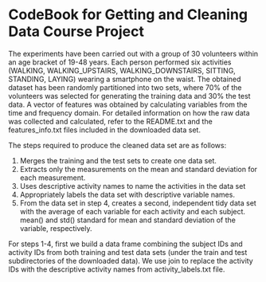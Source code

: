 CodeBook for Getting and Cleaning Data Course Project
===================

The experiments have been carried out with a group of 30 volunteers within an age bracket of 19-48 years. Each person performed six activities (WALKING, WALKING_UPSTAIRS, WALKING_DOWNSTAIRS, SITTING, STANDING, LAYING) wearing a smartphone on the waist. The obtained dataset has been randomly partitioned into two sets, where 70% of the volunteers was selected for generating the training data and 30% the test data. A vector of features was obtained by calculating variables from the time and frequency domain. For detailed information on how the raw data was collected and calculated, refer to the README.txt and the features_info.txt files included in the downloaded data set.

The steps required to produce the cleaned data set are as follows:

1. Merges the training and the test sets to create one data set.
2. Extracts only the measurements on the mean and standard deviation for each measurement. 
3. Uses descriptive activity names to name the activities in the data set
4. Appropriately labels the data set with descriptive variable names. 
5. From the data set in step 4, creates a second, independent tidy data set with the average of each variable for each activity and each subject.
mean() and std() standard for mean and standard deviation of the variable, respectively.

For steps 1-4, first we build a data frame combining the subject IDs and activity IDs from both training and test data sets (under the train and test subdirectories of the downloaded data). We use join to replace the activity IDs with the descriptive activity names from activity_labels.txt file.


